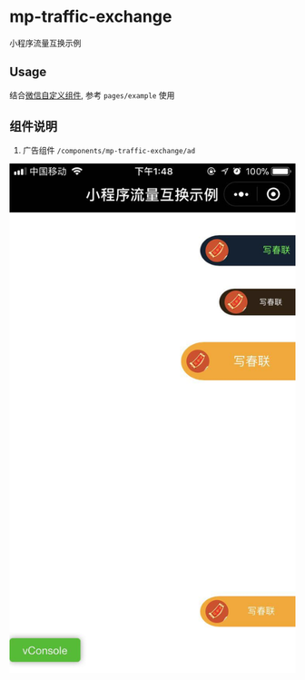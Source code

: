 # mp-traffic-exchange

小程序流量互换示例

## Usage

结合[微信自定义组件](https://mp.weixin.qq.com/debug/wxadoc/dev/framework/custom-component/), 参考 `pages/example` 使用

## 组件说明

1. 广告组件 `/components/mp-traffic-exchange/ad`

![mp-traffic-exchange-ad.jpeg](./screenshots/mp-traffic-exchange-ad.jpeg)
